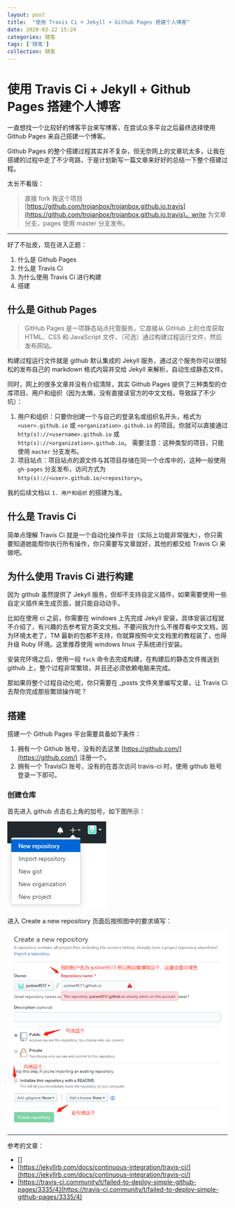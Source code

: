 ```yaml
---
layout: post
title:  "使用 Travis Ci + Jekyll + Github Pages 搭建个人博客"
date: 2020-03-22 15:24
categories: 随笔
tags: ['随笔']
collection: 随笔
---
```


# 使用 Travis Ci + Jekyll + Github Pages 搭建个人博客

一直想找一个比较好的博客平台来写博客，在尝试众多平台之后最终选择使用 Github Pages 来自己搭建一个博客。

Github Pages 的整个搭建过程其实并不复杂，但无奈网上的文章坑太多，让我在搭建的过程中走了不少弯路，于是计划新写一篇文章来好好的总结一下整个搭建过程。


太长不看版：

> 直接 fork 我这个项目 [https://github.com/trojanbox/trojanbox.github.io.travis](https://github.com/trojanbox/trojanbox.github.io.travis)。write 为文章分支，pages 使用 master 分支发布。

----- 

好了不扯皮，现在进入正题：

1. 什么是 Github Pages
2. 什么是 Travis Ci
3. 为什么使用 Travis Ci 进行构建
4. 搭建

## 什么是 Github Pages

> GitHub Pages 是一项静态站点托管服务，它直接从 GitHub 上的仓库获取 HTML、CSS 和 JavaScript 文件，（可选）通过构建过程运行文件，然后发布网站。

构建过程运行文件就是 github 默认集成的 Jekyll 服务，通过这个服务你可以很轻松的发布自己的 markdown 格式内容并交给 Jekyll 来解析，自动生成静态文件。

同时，网上的很多文章并没有介绍清除，其实 Github Pages 提供了三种类型的仓库项目、用户和组织（因为太懒，没有直接读官方的中文文档，导致踩了不少坑）：

1. 用户和组织：只要你创建一个与自己的登录名或组织名开头，格式为 `<user>.github.io` 或 `<organization>.github.io` 的项目。你就可以直接通过 `http(s)://<username>.github.io` 或 `http(s)://<organization>.github.io`。
   需要注意：这种类型的项目，只能使用 `master` 分支发布。
2. 项目站点：项目站点的源文件与其项目存储在同一个仓库中的，这种一般使用 `gh-pages` 分支发布，访问方式为 `http(s)://<user>.github.io/<repository>`。

我的后续文档以 `1. 用户和组织` 的搭建为准。

## 什么是 Travis Ci

简单点理解 Travis Ci 就是一个自动化操作平台（实际上功能非常强大），你只需要知道她能帮你执行所有操作，你只需要写文章就好，其他的都交给 Travis Ci 来做吧。

## 为什么使用 Travis Ci 进行构建

因为 github 虽然提供了 Jekyll 服务，但却不支持自定义插件，如果需要使用一些自定义插件来生成页面，就只能自动动手。

比如在使用 ci 之前，你需要在 windows 上先完成 Jekyll 安装，具体安装过程就不介绍了，有兴趣的去参考官方英文文档，不要问我为什么不推荐看中文文档，因为环境太老了，TM 最新的包都不支持，你就算按照中文文档里的教程装了，也得升级 Ruby 环境。这里推荐使用 windows linux 子系统进行安装。

安装完环境之后，使用一段 `fuck` 命令去完成构建，在构建后的静态文件推送到 github 上，整个过程非常繁琐，并且还必须依赖电脑来完成。

那如果将整个过程自动化呢，你只需要在 _posts 文件夹里编写文章，让 Travis Ci 去帮你完成那些繁琐操作呢？

## 搭建

搭建一个 Github Pages 平台需要具备如下条件：

1. 拥有一个 Github 账号，没有的去这里 [https://github.com/](https://github.com/) 注册一个。
2. 拥有一个 TravisCi 账号，没有的在首次访问 travis-ci 时，使用 github 账号登录一下即可。

### 创建仓库

首先进入 github 点击右上角的加号，如下图所示：

![c432a25a298f467960517f517ff72c9](/assets/uploads/c432a25a298f467960517f517ff72c9.png)

进入 Create a new repository 页面后按照图中的要求填写：

![08a4a7ce65eb13958c7f2e4e10a64cd](/assets/uploads/08a4a7ce65eb13958c7f2e4e10a64cd.png)

-----

参考的文章：

- []
- [https://jekyllrb.com/docs/continuous-integration/travis-ci/](https://jekyllrb.com/docs/continuous-integration/travis-ci/)
- [https://travis-ci.community/t/failed-to-deploy-simple-github-pages/3335/4](https://travis-ci.community/t/failed-to-deploy-simple-github-pages/3335/4)
